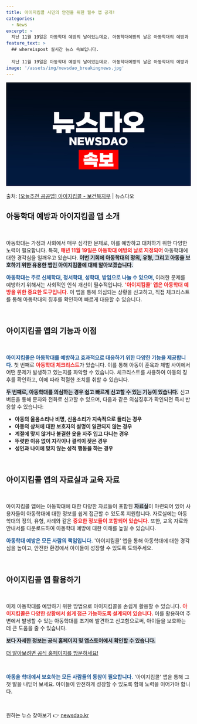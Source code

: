 ```yaml
---
title: 아이지킴콜 시민의 안전을 위한 필수 앱 공개!
categories:
  - News
excerpt: >
  지난 11월 19일은 아동학대 예방의 날이었는데요. 아동학대예방의 날은 아동학대의 예방과 방지에 대한 관심을…
feature_text: >
  ## whereispost 실시간 뉴스 속보입니다.

  지난 11월 19일은 아동학대 예방의 날이었는데요. 아동학대예방의 날은 아동학대의 예방과 방지에 대한 관심을…
image: '/assets/img/newsdao_breakingnews.jpg'
---
```


![뉴스다오 속보](/assets/img/newsdao_breakingnews.jpg)

<p>출처: <a href="https://newsdao.kr/2621" rel="dofollow">[오늘추천 공공앱] 아이지킴콜 - 보건복지부</a> | 뉴스다오</p>

<h2 data-ke-size="size26">아동학대 예방과 아이지킴콜 앱 소개</h2>

<p data-ke-size="size16">&nbsp;</p>

아동학대는 가정과 사회에서 매우 심각한 문제로, 이를 예방하고 대처하기 위한 다양한 노력이 필요합니다. 특히, <b><span style="color: #ee2323;">매년 11월 19일은 아동학대 예방의 날로 지정되어</span></b> 아동학대에 대한 경각심을 일깨우고 있습니다. <b><span style="background-color: #21538527;">이번 기회에 아동학대의 정의, 유형, 그리고 아동을 보호하기 위한 유용한 앱인 아이지킴콜에 대해 알아보겠습니다.</span></b> 

<b><span style="color: #1a5490;">아동학대는 주로 신체학대, 정서학대, 성학대, 방임으로 나눌 수 있으며, </span></b>이러한 문제를 예방하기 위해서는 사회적인 인식 개선이 필수적입니다. <b><span style="color: #ee2323;">'아이지킴콜' 앱은 아동학대 예방을 위한 중요한 도구입니다.</span></b> 이 앱을 통해 의심되는 상황을 신고하고, 직접 체크리스트를 통해 아동학대의 징후를 확인하여 빠르게 대응할 수 있습니다. 

<p data-ke-size="size16">&nbsp;</p>

<h2 data-ke-size="size26">아이지킴콜 앱의 기능과 이점</h2>

<p data-ke-size="size16">&nbsp;</p>

<b><span style="color: #1a5490;">아이지킴콜은 아동학대를 예방하고 효과적으로 대응하기 위한 다양한 기능을 제공합니다.</span></b> 첫 번째로 <b><span style="color: #ee2323;">아동학대 체크리스트</span></b>가 있습니다. 이를 통해 아동이 훈육과 체벌 사이에서 어떤 문제가 발생하고 있는지를 파악할 수 있습니다. 체크리스트를 사용하여 아동의 징후를 확인하고, 이에 따라 적절한 조치를 취할 수 있습니다.

<b><span style="background-color: #21538527;">두 번째로, 아동학대를 의심하는 경우 쉽고 빠르게 신고할 수 있는 기능이 있습니다.</span></b> 신고 버튼을 통해 문자와 전화로 신고할 수 있으며, 다음과 같은 의심징후가 확인되면 즉시 반응할 수 있습니다:

<ul>
<li> <b>아동의 울음소리나 비명, 신음소리가 지속적으로 들리는 경우</b> </li>
<li> <b>아동의 상처에 대한 보호자의 설명이 일관되지 않는 경우</b> </li>
<li> <b>계절에 맞지 않거나 불결한 옷을 자주 입고 다니는 경우</b> </li>
<li> <b>뚜렷한 이유 없이 지각이나 결석이 잦은 경우</b> </li>
<li> <b>성인과 나이에 맞지 않는 성적 행동을 하는 경우</b> </li>
</ul>

<p data-ke-size="size16">&nbsp;</p>

<h2 data-ke-size="size26">아이지킴콜 앱의 자료실과 교육 자료</h2>

<p data-ke-size="size16">&nbsp;</p>

아이지킴콜 앱에는 아동학대에 대한 다양한 자료들이 포함된 <b><span style="background-color: #21538527;">자료실</span></b>이 마련되어 있어 사용자들이 아동학대에 대한 정보를 쉽게 접근할 수 있도록 지원합니다. 자료실에는 아동학대의 정의, 유형, 사례와 같은 <b><span style="color: #ee2323;">중요한 정보들이 포함되어 있습니다.</span></b> 또한, 교육 자료와 안내서를 다운로드하여 아동학대 예방에 대한 이해를 높일 수 있습니다.

<b><span style="color: #1a5490;">아동학대 예방은 모든 사람의 책임입니다.</span></b> '아이지킴콜' 앱을 통해 아동학대에 대한 경각심을 높이고, 안전한 환경에서 아이들이 성장할 수 있도록 도와주세요. 

<p data-ke-size="size16">&nbsp;</p>

<h2 data-ke-size="size26">아이지킴콜 앱 활용하기</h2>

<p data-ke-size="size16">&nbsp;</p>

이제 아동학대를 예방하기 위한 방법으로 아이지킴콜을 손쉽게 활용할 수 있습니다. <b><span style="color: #ee2323;">아이지킴콜은 다양한 상황에서 쉽게 접근 가능하도록 설계되어 있습니다.</span></b> 이를 활용하여 주변에서 발생할 수 있는 아동학대를 조기에 발견하고 신고함으로써, 아이들을 보호하는 데 큰 도움을 줄 수 있습니다. 

<b><span style="background-color: #21538527;">보다 자세한 정보는 공식 홈페이지 및 앱스토어에서 확인할 수 있습니다.</span></b> 

<a href="https://newsdao.kr/2621">더 알아보려면 공식 홈페이지를 방문하세요!</a> 

<p data-ke-size="size16">&nbsp;</p>

<b><span style="color: #1a5490;">아동을 학대에서 보호하는 모든 사람들의 동참이 필요합니다.</span></b> '아이지킴콜' 앱을 통해 그 첫 발을 내딛어 보세요. 아이들이 안전하게 성장할 수 있도록 함께 노력을 이어가야 합니다. 

<p data-ke-size="size16">&nbsp;</p> 

원하는 뉴스 찾아보기 👉 <a href="https://newsdao.kr" rel="dofollow">newsdao.kr</a>


